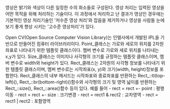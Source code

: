 영상은 밝기와 색상이 다른 일정한 수의 화소들로 구성된다.
영상 처리는 입력된 영상을 어떤 목적을 위해 처리하는 기술이다.
이 과정에서 처리하고 난 결과가 영상인 경우에는 기본적인 영상 처리기술인 '저수준 영상 처리'와 잡음을 제거하거나 영상을 사람들 눈에 보기 좋게 향상 시키는 '고수준 영상처리'가 있다.

Open CV(Open Source Computer Vision Library)는 인텔사에서 개발된 IPL을 기반으로 만들어진 컴퓨터 라이브러리이다.
Point_클래스는 가로와 세로의 위치를 2차원 좌표로 나타내기 위한 템플릿 클래스이다. 멤버 변수로 가로와 세로 위치를 나타내는 x,y가 있다.
Size_클래스는 이미지나 사각형의 크기를 규정하는 템플릿 클래스이며, 멤버 변수로 width와 height가 있다. 
Rect_클래스는 2차원의 사각형 정보를 나타내기 위한 템플릿 클래스이며, 멤버 변수로는 시작좌표(x, y)와 크기(width, height)정보를 포함한다.
Rect_클래스의 내부 메서드는 시작좌표와 종료좌표를 반환하는 Rect_::tl(top-left)(), Rect_::br(bottom-right)()함수와 사각형의 크기 및 영역 넓이를 반환하는 Rect_::size(), Rect_::area()함수 등이 있다.
예를 들어 - rect = rect +- point : 평행이동
             - rect = rect +- size : 크기변경
             - rect = rect1 & rect2 : 교차영역
             - rect = rect1 | rect2 : 포함영역
       